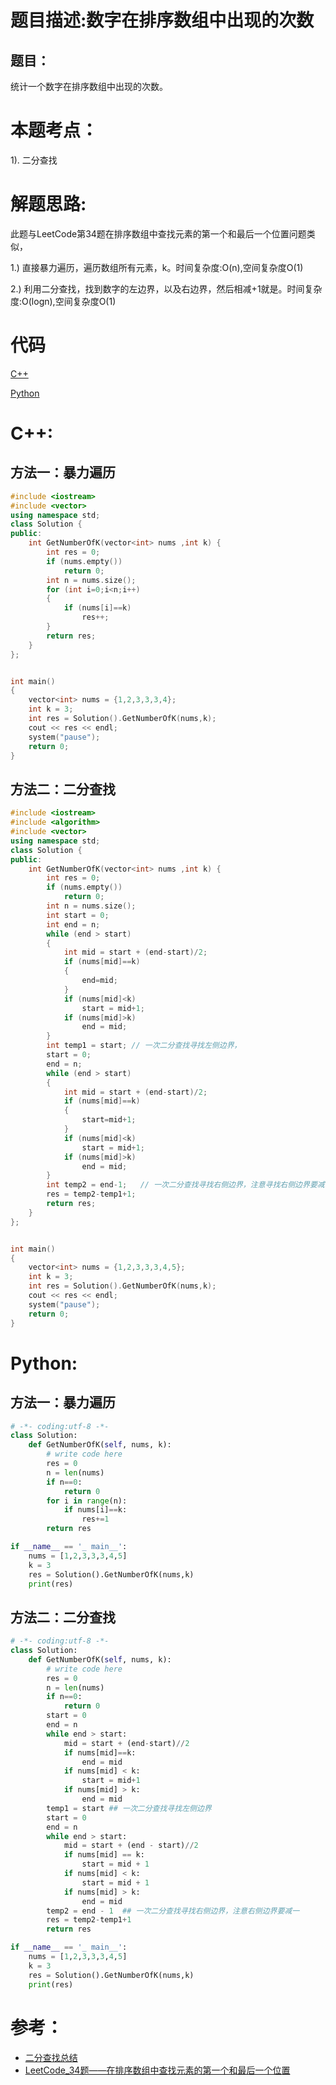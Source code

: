 # 题目描述:数字在排序数组中出现的次数
## 题目：
统计一个数字在排序数组中出现的次数。

# 本题考点：
  
  1). 二分查找  
  
# 解题思路:
  此题与LeetCode第34题在排序数组中查找元素的第一个和最后一个位置问题类似，
  
  1.) 直接暴力遍历，遍历数组所有元素，k。时间复杂度:O(n),空间复杂度O(1)
  
  2.) 利用二分查找，找到数字的左边界，以及右边界，然后相减+1就是。时间复杂度:O(logn),空间复杂度O(1)

# 代码

[C++](./NumbersAppearOnce.cpp)

[Python](./NumbersAppearOnce.py)

# C++:
## 方法一：暴力遍历
```c++
#include <iostream>
#include <vector>
using namespace std;
class Solution {
public:
    int GetNumberOfK(vector<int> nums ,int k) {
        int res = 0;
        if (nums.empty())
            return 0;
        int n = nums.size();
        for (int i=0;i<n;i++)
        {
            if (nums[i]==k)
                res++;
        }
        return res;
    }
};


int main()
{
	vector<int> nums = {1,2,3,3,3,4};
	int k = 3;
	int res = Solution().GetNumberOfK(nums,k);
	cout << res << endl;
	system("pause");
	return 0;
}
```

## 方法二：二分查找
```c++
#include <iostream>
#include <algorithm>
#include <vector>
using namespace std;
class Solution {
public:
    int GetNumberOfK(vector<int> nums ,int k) {
        int res = 0;
        if (nums.empty())
            return 0;
        int n = nums.size();
        int start = 0;
        int end = n;
        while (end > start)
        {
            int mid = start + (end-start)/2;
            if (nums[mid]==k)
            {
                end=mid;
            }
            if (nums[mid]<k)
                start = mid+1;
            if (nums[mid]>k)
                end = mid;
        }
        int temp1 = start; // 一次二分查找寻找左侧边界，
        start = 0;
        end = n;
        while (end > start)
        {
            int mid = start + (end-start)/2;
            if (nums[mid]==k)
            {
                start=mid+1;
            }
            if (nums[mid]<k)
                start = mid+1;
            if (nums[mid]>k)
                end = mid;
        }
        int temp2 = end-1;   // 一次二分查找寻找右侧边界，注意寻找右侧边界要减一
        res = temp2-temp1+1;
        return res;
    }
};


int main()
{
	vector<int> nums = {1,2,3,3,3,4,5};
	int k = 3;
	int res = Solution().GetNumberOfK(nums,k);
	cout << res << endl;
	system("pause");
	return 0;
}
```



# Python:
## 方法一：暴力遍历
```python
# -*- coding:utf-8 -*-
class Solution:
    def GetNumberOfK(self, nums, k):
        # write code here
        res = 0
        n = len(nums)
        if n==0:
            return 0
        for i in range(n):
            if nums[i]==k:
                res+=1
        return res

if __name__ == '_ main__':
    nums = [1,2,3,3,3,4,5]
    k = 3
    res = Solution().GetNumberOfK(nums,k)    
    print(res)
```

## 方法二：二分查找
```python
# -*- coding:utf-8 -*-
class Solution:
    def GetNumberOfK(self, nums, k):
        # write code here
        res = 0
        n = len(nums)
        if n==0:
            return 0
        start = 0
        end = n
        while end > start:
            mid = start + (end-start)//2
            if nums[mid]==k:
                end = mid
            if nums[mid] < k:
                start = mid+1
            if nums[mid] > k:
                end = mid
        temp1 = start ## 一次二分查找寻找左侧边界
        start = 0
        end = n
        while end > start:
            mid = start + (end - start)//2
            if nums[mid] == k:
                start = mid + 1
            if nums[mid] < k:
                start = mid + 1
            if nums[mid] > k:
                end = mid
        temp2 = end - 1  ## 一次二分查找寻找右侧边界，注意右侧边界要减一
        res = temp2-temp1+1
        return res

if __name__ == '_ main__':
    nums = [1,2,3,3,3,4,5]
    k = 3
    res = Solution().GetNumberOfK(nums,k)    
    print(res)
```



# 参考：
  -  [二分查找总结](https://github.com/bryceustc/LeetCode_Note/blob/master/cpp/Find-First-And-Last-Position-Of-Element-In-Sorted-Array/BinarySearch.md)
  -  [LeetCode_34题——在排序数组中查找元素的第一个和最后一个位置](https://github.com/bryceustc/LeetCode_Note/blob/master/cpp/Find-First-And-Last-Position-Of-Element-In-Sorted-Array/README.md)


